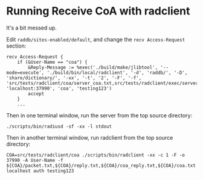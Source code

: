 #  Running Receive CoA with radclient

It's a bit messed up.

Edit `raddb/sites-enabled/default`, and change the `recv Access-Request` section:

```
recv Access-Request {
    if (&User-Name == "coa") {
        &Reply-Message := %exec('./build/make/jlibtool', '--mode=execute', './build/bin/local/radclient', '-d', 'raddb/', '-D', 'share/dictionary/', '-xx', '-t', '2', '-F', '-f', 'src/tests/radclient/coa/server_coa.txt,src/tests/radclient/exec/server_coa_reply.txt', 'localhost:37990', 'coa', 'testing123')
        accept
    }
    ...
```

Then in one terminal window, run the server from the top source directory:

```
./scripts/bin/radiusd -sf -xx -l stdout
```


Then in another terminal window, run radclient from the top source directory:

```
COA=src/tests/radclient/coa ./scripts/bin/radclient -xx -c 1 -F -o 37990 -A User-Name -f ${COA}/packet.txt,${COA}/reply.txt,${COA}/coa_reply.txt,${COA}/coa.txt localhost auth testing123
```